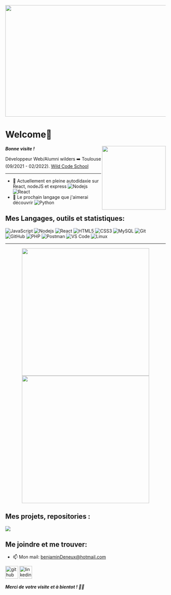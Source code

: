<p align = "center">
  <img src = "https://media.giphy.com/media/ho1ZqAYrP4VUS8uexc/giphy.gif" width = 600 height="350">
</p>

# Welcome👋
***Bonne visite !*** <img align='right' src='https://user-images.githubusercontent.com/5713670/87202985-820dcb80-c2b6-11ea-9f56-7ec461c497c3.gif' width='200'>

Développeur Web/Alumni wilders ➡️ Toulouse (09/2021 - 02/2022). [Wild Code School](https://github.com/WildCodeSchool)

 ***
 
- 🔭 Actuellement en pleine autodidaxie sur React, nodeJS et express 
![Nodejs](https://img.shields.io/badge/-Nodejs-black?style=flat-square&logo=Node.js)
![React](https://img.shields.io/badge/-React-black?style=flat-square&logo=react)
- 🌱 Le prochain langage que j'aimerai découvrir  ![Python](https://img.shields.io/badge/-Python-black?style=flat-square&logo=Python)  

## Mes Langages, outils et statistiques:

![JavaScript](https://img.shields.io/badge/-JavaScript-black?style=flat-square&logo=javascript)
![Nodejs](https://img.shields.io/badge/-Nodejs-black?style=flat-square&logo=Node.js)
![React](https://img.shields.io/badge/-React-black?style=flat-square&logo=react)
![HTML5](https://img.shields.io/badge/-HTML5-E34F26?style=flat-square&logo=html5&logoColor=white)
![CSS3](https://img.shields.io/badge/-CSS3-1572B6?style=flat-square&logo=css3)
![MySQL](https://img.shields.io/badge/-MySQL-black?style=flat-square&logo=mysql)
![Git](https://img.shields.io/badge/-Git-black?style=flat-square&logo=git)
![GitHub](https://img.shields.io/badge/-GitHub-181717?style=flat-square&logo=github)
![PHP](https://img.shields.io/badge/PHP-black?style=flat-square&logo=php)
![Postman](https://img.shields.io/badge/Postman-black?style=flat-square&logo=postman)
![VS Code](https://img.shields.io/badge/-VS%20Code-007ACC?style=flat-square&logo=visual-studio-code)
![Linux](https://img.shields.io/badge/Linux-black?style=flat-square&logo=linux)
 
***

<p align = "center">
  <img src = "https://github-readme-stats.vercel.app/api?username=benjamin31200&show_icons=true&theme=bear" width = 400>
  <img src = "https://github-readme-streak-stats.herokuapp.com?user=benjamin31200&theme=dark&hide_border=true" width = 400>
</p>

## Mes projets, repositories :
 
 <a href="https://github.com/benjamin31200/script_Shell">
  <img align="center" src="https://github-readme-stats.vercel.app/api/pin/?username=benjamin31200&repo=script_shell&theme=buefy" />
</a>

## Me joindre et me trouver:

- 📫 Mon mail: benjaminDeneux@hotmail.com 

[<img display="flex" justify-content="center" src='https://cdn.jsdelivr.net/npm/simple-icons@3.0.1/icons/github.svg' alt='github' height='40'>](https://github.com/benjamin31200)  [<img src='https://cdn.jsdelivr.net/npm/simple-icons@3.0.1/icons/linkedin.svg' alt='linkedin' height='40'>](https://www.linkedin.com/in/benjamin-deneux-2aa224221/)

***Merci de votre visite et à bientot ! 🧑‍💻***

